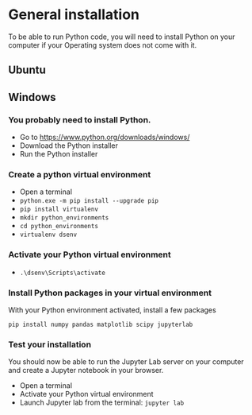 # General installation

To be able to run Python code, you will need to install Python on your computer if your Operating system does not come with it.

## Ubuntu




## Windows

### You probably need to install Python.

*  Go to https://www.python.org/downloads/windows/
*  Download the Python installer
*  Run the Python installer

### Create a python virtual environment

*  Open a terminal
*  `python.exe -m pip install --upgrade pip`
*  `pip install virtualenv`
* `mkdir python_environments`
* `cd python_environments`
* `virtualenv dsenv`

### Activate your Python virtual environment

* `.\dsenv\Scripts\activate`


### Install Python packages in your virtual environment

With your Python environment activated, install a few packages

`pip install numpy pandas matplotlib scipy jupyterlab`


### Test your installation

You should now be able to run the Jupyter Lab server on your computer and create a Jupyter notebook in your browser.

* Open a terminal
* Activate your Python virtual environment
* Launch Jupyter lab from the terminal: `jupyter lab`


```

```
